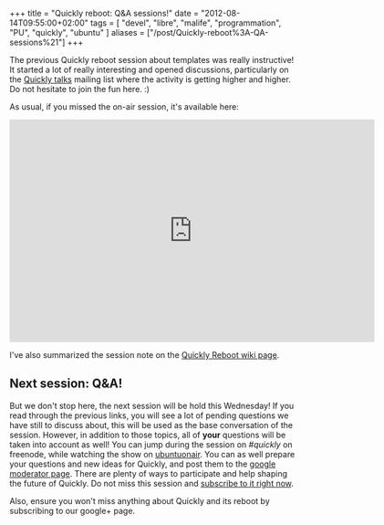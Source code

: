+++
title = "Quickly reboot: Q&A sessions!"
date = "2012-08-14T09:55:00+02:00"
tags = [ "devel", "libre", "malife", "programmation", "PU", "quickly", "ubuntu" ]
aliases = ["/post/Quickly-reboot%3A-QA-sessions%21"]
+++
    <p>The previous Quickly reboot session about templates was really instructive! It started a lot of really interesting and opened discussions, particularly on the <a href="https://launchpad.net/~quickly-talk">Quickly talks</a> mailing list where the activity is getting higher and higher. Do not hesitate to join the fun here. :)</p>


<p>As usual, if you missed the on-air session, it's available here:</p>
<iframe width="640" height="390" src="http://www.youtube.com/embed/5Ourti2yqUE" frameborder="0" allowfullscreen></iframe>



<p>I've also summarized the session note on the <a href="https://wiki.ubuntu.com/Quickly/Reboot">Quickly Reboot wiki page</a>.</p>


<h2>Next session: Q&amp;A!</h2>

<p>But we don't stop here, the next session will be hold this Wednesday! If you read through the previous links, you will see a lot of pending questions we have still to discuss about, this will be used as the base conversation of the session. However, in addition to those topics, all of <strong>your</strong> questions will be taken into account as well! You can jump during the session on <em>#quickly</em> on freenode, while watching the show on <a href="http://ubuntuonair.com/">ubuntuonair</a>. You can as well prepare your questions and new ideas for Quickly, and post them to the <a href="http://tinyurl.com/quickly-reboot-qa">google moderator page</a>. There are plenty of ways to participate and help shaping the future of Quickly. Do not miss this session and <a href="https://plus.google.com/u/0/events/cutrpphunohlh46jucuqqbc5bg4/117661325481181225678">subscribe to it right now</a>.</p>


<p>Also, ensure you won't miss anything about Quickly and its reboot by subscribing to our google+ page.</p>
<div class="g-plus" data-width="450" data-href="//plus.google.com/117661325481181225678?rel=publisher" data-theme="dark"></div>
